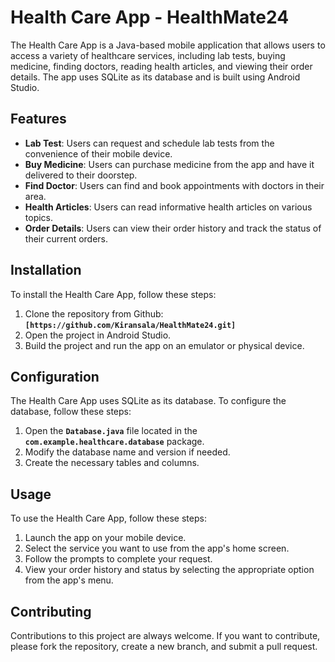 # **Health Care App - HealthMate24**

The Health Care App is a Java-based mobile application that allows users to access a variety of healthcare services, including lab tests, buying medicine, finding doctors, reading health articles, and viewing their order details. The app uses SQLite as its database and is built using Android Studio.

## **Features**

- **Lab Test**: Users can request and schedule lab tests from the convenience of their mobile device.
- **Buy Medicine**: Users can purchase medicine from the app and have it delivered to their doorstep.
- **Find Doctor**: Users can find and book appointments with doctors in their area.
- **Health Articles**: Users can read informative health articles on various topics.
- **Order Details**: Users can view their order history and track the status of their current orders.

## **Installation**

To install the Health Care App, follow these steps:

1. Clone the repository from Github: **`[https://github.com/Kiransala/HealthMate24.git]`**
2. Open the project in Android Studio.
3. Build the project and run the app on an emulator or physical device.

## **Configuration**

The Health Care App uses SQLite as its database. To configure the database, follow these steps:

1. Open the **`Database.java`** file located in the **`com.example.healthcare.database`** package.
2. Modify the database name and version if needed.
3. Create the necessary tables and columns.

## **Usage**

To use the Health Care App, follow these steps:

1. Launch the app on your mobile device.
2. Select the service you want to use from the app's home screen.
3. Follow the prompts to complete your request.
4. View your order history and status by selecting the appropriate option from the app's menu.

## **Contributing**

Contributions to this project are always welcome. If you want to contribute, please fork the repository, create a new branch, and submit a pull request.
